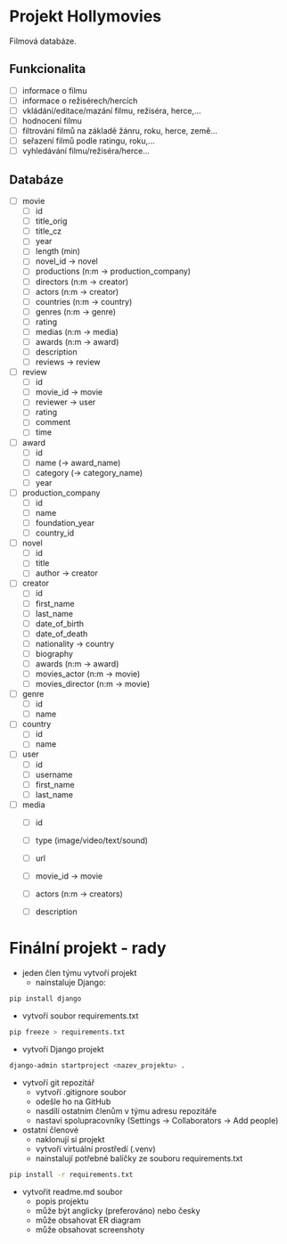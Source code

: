 # Projekt Hollymovies

Filmová databáze.

## Funkcionalita

-[ ] informace o filmu
-[ ] informace o režisérech/hercích
-[ ] vkládání/editace/mazání filmu, režiséra, herce,...
-[ ] hodnocení filmu
-[ ] filtrování filmů na základě žánru, roku, herce, země...
-[ ] seřazení filmů podle ratingu, roku,...
-[ ] vyhledávání filmu/režiséra/herce...

## Databáze

-[ ] movie
  -[ ] id
  -[ ] title_orig
  -[ ] title_cz
  -[ ] year
  -[ ] length (min)
  -[ ] novel_id -> novel
  -[ ] productions (n:m -> production_company)
  -[ ] directors (n:m -> creator)
  -[ ] actors (n:m -> creator)
  -[ ] countries (n:m -> country)
  -[ ] genres (n:m -> genre)
  -[ ] rating
  -[ ] medias (n:m -> media)
  -[ ] awards (n:m -> award)
  -[ ] description
  -[ ] reviews -> review
-[ ] review
  -[ ] id
  -[ ] movie_id -> movie
  -[ ] reviewer -> user 
  -[ ] rating
  -[ ] comment 
  -[ ] time  
-[ ] award
  -[ ] id
  -[ ] name (-> award_name)
  -[ ] category (-> category_name)
  -[ ] year 
-[ ] production_company
  -[ ] id
  -[ ] name
  -[ ] foundation_year
  -[ ] country_id
-[ ] novel
  -[ ] id  
  -[ ] title
  -[ ] author -> creator
-[ ] creator
  -[ ] id
  -[ ] first_name
  -[ ] last_name
  -[ ] date_of_birth
  -[ ] date_of_death
  -[ ] nationality -> country
  -[ ] biography
  -[ ] awards (n:m -> award)
  -[ ] movies_actor (n:m -> movie)
  -[ ] movies_director (n:m -> movie)
-[ ] genre
  -[ ] id
  -[ ] name
-[ ] country
  -[ ] id
  -[ ] name
-[ ] user
  -[ ] id
  -[ ] username
  -[ ] first_name
  -[ ] last_name
-[ ] media
  -[ ] id
  -[ ] type (image/video/text/sound)
  -[ ] url
  -[ ] movie_id -> movie
  -[ ] actors (n:m -> creators)
  -[ ] description


# Finální projekt - rady

- jeden člen týmu vytvoří projekt
  - nainstaluje Django:
```bash
pip install django
```
  - vytvoří soubor requirements.txt
```bash
pip freeze > requirements.txt
```
  - vytvoří Django projekt
```bash
django-admin startproject <nazev_projektu> . 
```
  - vytvoří git repozitář
    - vytvoří .gitignore soubor 
    - odešle ho na GitHub
    - nasdílí ostatním členům v týmu adresu repozitáře
    - nastaví spolupracovníky (Settings -> Collaborators -> Add people)
- ostatní členové
  - naklonují si projekt
  - vytvoří virtuální prostředí (.venv)
  - nainstalují potřebné balíčky ze souboru requirements.txt
```bash
pip install -r requirements.txt
```
- vytvořit readme.md soubor
  - popis projektu
  - může být anglicky (preferováno) nebo česky
  - může obsahovat ER diagram
  - může obsahovat screenshoty


